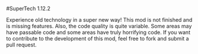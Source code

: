 #SuperTech 1.12.2

Experience old technology in a super new way! This mod is not finished and is missing features.
Also, the code quality is quite variable. Some areas may have passable code and some areas have truly horrifying code.
If you want to contribute to the development of this mod, feel free to fork and submit a pull request.